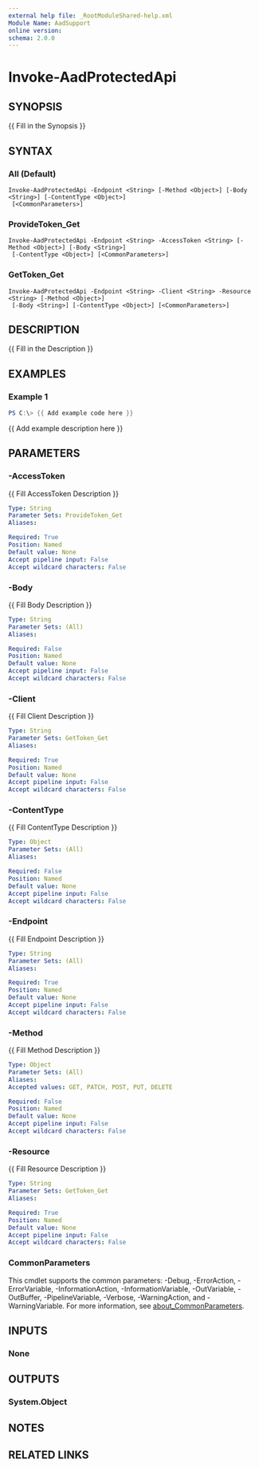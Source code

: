 ```yaml
---
external help file: _RootModuleShared-help.xml
Module Name: AadSupport
online version:
schema: 2.0.0
---
```


# Invoke-AadProtectedApi

## SYNOPSIS
{{ Fill in the Synopsis }}

## SYNTAX

### All (Default)
```
Invoke-AadProtectedApi -Endpoint <String> [-Method <Object>] [-Body <String>] [-ContentType <Object>]
 [<CommonParameters>]
```

### ProvideToken_Get
```
Invoke-AadProtectedApi -Endpoint <String> -AccessToken <String> [-Method <Object>] [-Body <String>]
 [-ContentType <Object>] [<CommonParameters>]
```

### GetToken_Get
```
Invoke-AadProtectedApi -Endpoint <String> -Client <String> -Resource <String> [-Method <Object>]
 [-Body <String>] [-ContentType <Object>] [<CommonParameters>]
```

## DESCRIPTION
{{ Fill in the Description }}

## EXAMPLES

### Example 1
```powershell
PS C:\> {{ Add example code here }}
```

{{ Add example description here }}

## PARAMETERS

### -AccessToken
{{ Fill AccessToken Description }}

```yaml
Type: String
Parameter Sets: ProvideToken_Get
Aliases:

Required: True
Position: Named
Default value: None
Accept pipeline input: False
Accept wildcard characters: False
```

### -Body
{{ Fill Body Description }}

```yaml
Type: String
Parameter Sets: (All)
Aliases:

Required: False
Position: Named
Default value: None
Accept pipeline input: False
Accept wildcard characters: False
```

### -Client
{{ Fill Client Description }}

```yaml
Type: String
Parameter Sets: GetToken_Get
Aliases:

Required: True
Position: Named
Default value: None
Accept pipeline input: False
Accept wildcard characters: False
```

### -ContentType
{{ Fill ContentType Description }}

```yaml
Type: Object
Parameter Sets: (All)
Aliases:

Required: False
Position: Named
Default value: None
Accept pipeline input: False
Accept wildcard characters: False
```

### -Endpoint
{{ Fill Endpoint Description }}

```yaml
Type: String
Parameter Sets: (All)
Aliases:

Required: True
Position: Named
Default value: None
Accept pipeline input: False
Accept wildcard characters: False
```

### -Method
{{ Fill Method Description }}

```yaml
Type: Object
Parameter Sets: (All)
Aliases:
Accepted values: GET, PATCH, POST, PUT, DELETE

Required: False
Position: Named
Default value: None
Accept pipeline input: False
Accept wildcard characters: False
```

### -Resource
{{ Fill Resource Description }}

```yaml
Type: String
Parameter Sets: GetToken_Get
Aliases:

Required: True
Position: Named
Default value: None
Accept pipeline input: False
Accept wildcard characters: False
```

### CommonParameters
This cmdlet supports the common parameters: -Debug, -ErrorAction, -ErrorVariable, -InformationAction, -InformationVariable, -OutVariable, -OutBuffer, -PipelineVariable, -Verbose, -WarningAction, and -WarningVariable. For more information, see [about_CommonParameters](http://go.microsoft.com/fwlink/?LinkID=113216).

## INPUTS

### None

## OUTPUTS

### System.Object
## NOTES

## RELATED LINKS
